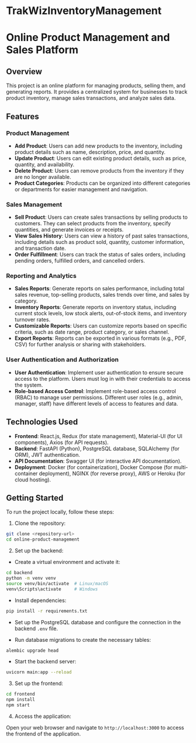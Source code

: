 # TrakWizInventoryManagement

# Online Product Management and Sales Platform

## Overview

This project is an online platform for managing products, selling them, and generating reports. It provides a centralized system for businesses to track product inventory, manage sales transactions, and analyze sales data.

## Features

### Product Management

- **Add Product**: Users can add new products to the inventory, including product details such as name, description, price, and quantity.
- **Update Product**: Users can edit existing product details, such as price, quantity, and availability.
- **Delete Product**: Users can remove products from the inventory if they are no longer available.
- **Product Categories**: Products can be organized into different categories or departments for easier management and navigation.

### Sales Management

- **Sell Product**: Users can create sales transactions by selling products to customers. They can select products from the inventory, specify quantities, and generate invoices or receipts.
- **View Sales History**: Users can view a history of past sales transactions, including details such as product sold, quantity, customer information, and transaction date.
- **Order Fulfillment**: Users can track the status of sales orders, including pending orders, fulfilled orders, and cancelled orders.

### Reporting and Analytics

- **Sales Reports**: Generate reports on sales performance, including total sales revenue, top-selling products, sales trends over time, and sales by category.
- **Inventory Reports**: Generate reports on inventory status, including current stock levels, low stock alerts, out-of-stock items, and inventory turnover rates.
- **Customizable Reports**: Users can customize reports based on specific criteria, such as date range, product category, or sales channel.
- **Export Reports**: Reports can be exported in various formats (e.g., PDF, CSV) for further analysis or sharing with stakeholders.

### User Authentication and Authorization

- **User Authentication**: Implement user authentication to ensure secure access to the platform. Users must log in with their credentials to access the system.
- **Role-based Access Control**: Implement role-based access control (RBAC) to manage user permissions. Different user roles (e.g., admin, manager, staff) have different levels of access to features and data.

## Technologies Used

- **Frontend**: React.js, Redux (for state management), Material-UI (for UI components), Axios (for API requests).
- **Backend**: FastAPI (Python), PostgreSQL database, SQLAlchemy (for ORM), JWT authentication.
- **API Documentation**: Swagger UI (for interactive API documentation).
- **Deployment**: Docker (for containerization), Docker Compose (for multi-container deployment), NGINX (for reverse proxy), AWS or Heroku (for cloud hosting).

## Getting Started

To run the project locally, follow these steps:

1. Clone the repository:

```bash
git clone <repository-url>
cd online-product-management
```

2. Set up the backend:

- Create a virtual environment and activate it:

```bash
cd backend
python -m venv venv
source venv/bin/activate  # Linux/macOS
venv\Scripts\activate     # Windows

```

- Install dependencies:

```bash
pip install -r requirements.txt
```

- Set up the PostgreSQL database and configure the connection in the backend `.env` file.

- Run database migrations to create the necessary tables:

```bash
alembic upgrade head
```

- Start the backend server:

```bash
uvicorn main:app --reload
```

3. Set up the frontend:

```bash
cd frontend
npm install
npm start
```

4. Access the application:

Open your web browser and navigate to `http://localhost:3000` to access the frontend of the application.

